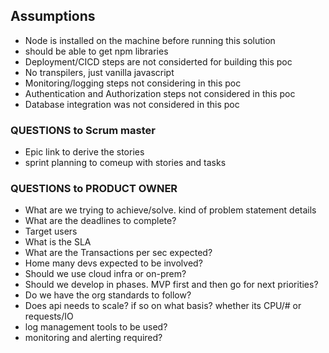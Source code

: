 
## Assumptions

 - Node is installed on the machine before running this solution
 - should be able to get npm libraries
 - Deployment/CICD steps are not considerted for building this poc
 - No transpilers, just vanilla javascript
 - Monitoring/logging steps not considering in this poc
 - Authentication and Authorization steps not considered in this poc
 - Database integration was not considered in this poc
 
 ### QUESTIONS to Scrum master

 - Epic link to derive the stories
 - sprint planning to comeup with stories and tasks


 ### QUESTIONS to PRODUCT OWNER
 - What are we trying to achieve/solve. kind of problem statement details
 - What are the deadlines to complete?
 - Target users
 - What is the SLA
 - What are the Transactions per sec expected?
 - Home many devs expected to be involved?
 - Should we use cloud infra or on-prem?
 - Should we develop in phases. MVP first and then go for next priorities?
 - Do we have the org standards to follow?
 - Does api needs to scale? if so on what basis? whether its CPU/# or requests/IO
 - log management tools to be used?
 - monitoring and alerting required?